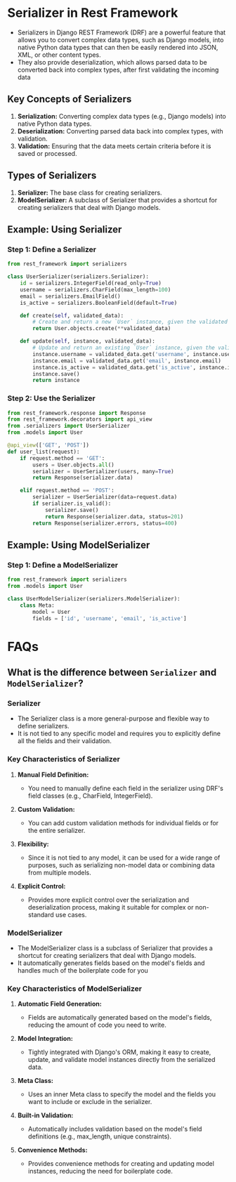 # Serializer in Rest Framework
- Serializers in Django REST Framework (DRF) are a powerful feature that allows you to convert complex data types, such as Django models, into native Python data types that can then be easily rendered into JSON, XML, or other content types. 
- They also provide deserialization, which allows parsed data to be converted back into complex types, after first validating the incoming data

## Key Concepts of Serializers

1. **Serialization:** Converting complex data types (e.g., Django models) into native Python data types.
2. **Deserialization:** Converting parsed data back into complex types, with validation.
3. **Validation:** Ensuring that the data meets certain criteria before it is saved or processed.

## Types of Serializers

1. **Serializer:** The base class for creating serializers.
2. **ModelSerializer:** A subclass of Serializer that provides a shortcut for creating serializers that deal with Django models.

## Example: Using Serializer

### Step 1: Define a Serializer
```python
from rest_framework import serializers

class UserSerializer(serializers.Serializer):
    id = serializers.IntegerField(read_only=True)
    username = serializers.CharField(max_length=100)
    email = serializers.EmailField()
    is_active = serializers.BooleanField(default=True)

    def create(self, validated_data):
        # Create and return a new `User` instance, given the validated data.
        return User.objects.create(**validated_data)

    def update(self, instance, validated_data):
        # Update and return an existing `User` instance, given the validated data.
        instance.username = validated_data.get('username', instance.username)
        instance.email = validated_data.get('email', instance.email)
        instance.is_active = validated_data.get('is_active', instance.is_active)
        instance.save()
        return instance
```

### Step 2: Use the Serializer
```python
from rest_framework.response import Response
from rest_framework.decorators import api_view
from .serializers import UserSerializer
from .models import User

@api_view(['GET', 'POST'])
def user_list(request):
    if request.method == 'GET':
        users = User.objects.all()
        serializer = UserSerializer(users, many=True)
        return Response(serializer.data)

    elif request.method == 'POST':
        serializer = UserSerializer(data=request.data)
        if serializer.is_valid():
            serializer.save()
            return Response(serializer.data, status=201)
        return Response(serializer.errors, status=400)
```

## Example: Using ModelSerializer

### Step 1: Define a ModelSerializer
```python
from rest_framework import serializers
from .models import User

class UserModelSerializer(serializers.ModelSerializer):
    class Meta:
        model = User
        fields = ['id', 'username', 'email', 'is_active']
```

# FAQs

## What is the difference between `Serializer` and `ModelSerializer`?

### Serializer
- The Serializer class is a more general-purpose and flexible way to define serializers. 
- It is not tied to any specific model and requires you to explicitly define all the fields and their validation.

### Key Characteristics of Serializer

1. **Manual Field Definition:**
   - You need to manually define each field in the serializer using DRF's field classes (e.g., CharField, IntegerField).

2. **Custom Validation:**
   - You can add custom validation methods for individual fields or for the entire serializer.

3. **Flexibility:**
   - Since it is not tied to any model, it can be used for a wide range of purposes, such as serializing non-model data or combining data from multiple models.

4. **Explicit Control:**
   - Provides more explicit control over the serialization and deserialization process, making it suitable for complex or non-standard use cases.

### ModelSerializer
  - The ModelSerializer class is a subclass of Serializer that provides a shortcut for creating serializers that deal with Django models. 
  - It automatically generates fields based on the model's fields and handles much of the boilerplate code for you

### Key Characteristics of ModelSerializer

1. **Automatic Field Generation:**
   - Fields are automatically generated based on the model's fields, reducing the amount of code you need to write.

2. **Model Integration:**
   - Tightly integrated with Django's ORM, making it easy to create, update, and validate model instances directly from the serialized data.

3. **Meta Class:**
   - Uses an inner Meta class to specify the model and the fields you want to include or exclude in the serializer.

4. **Built-in Validation:**
   - Automatically includes validation based on the model's field definitions (e.g., max_length, unique constraints).

5. **Convenience Methods:**
   - Provides convenience methods for creating and updating model instances, reducing the need for boilerplate code.
